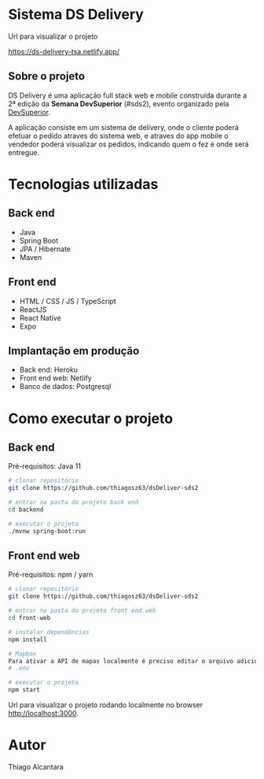 # Sistema DS Delivery

Url para visualizar o projeto

https://ds-delivery-tsa.netlify.app/

## Sobre o projeto

DS Delivery é uma aplicação full stack web e mobile construída durante a 2ª edição da **Semana DevSuperior** (#sds2), evento organizado pela [DevSuperior](https://devsuperior.com "Site da DevSuperior").

A aplicação consiste em um sistema de delivery, onde o cliente poderá efetuar o pedido atraves do sistema web, e atraves do app mobile o vendedor poderá visualizar os pedidos, indicando quem o fez e onde será entregue.

# Tecnologias utilizadas
## Back end
- Java
- Spring Boot
- JPA / Hibernate
- Maven
## Front end
- HTML / CSS / JS / TypeScript
- ReactJS
- React Native
- Expo
## Implantação em produção
- Back end: Heroku
- Front end web: Netlify
- Banco de dados: Postgresql

# Como executar o projeto

## Back end
Pré-requisitos: Java 11

```bash
# clonar repositório
git clone https://github.com/thiagosz63/dsDeliver-sds2

# entrar na pasta do projeto back end
cd backend

# executar o projeto
./mvnw spring-boot:run
```

## Front end web
Pré-requisitos: npm / yarn

```bash
# clonar repositório
git clone https://github.com/thiagosz63/dsDeliver-sds2

# entrar na pasta do projeto front end web
cd front-web

# instalar dependências
npm install

# Mapbox
Para ativar a API de mapas localmente é preciso editar o arquivo adicionando o token na variavel 
# .env

# executar o projeto
npm start
```
Url para visualizar o projeto rodando localmente no browser
[http://localhost:3000](http://localhost:3000).

# Autor

Thiago Alcantara


